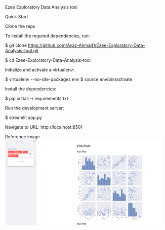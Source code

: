 Ezee Exploratory Data Analysis tool

Quick Start

Clone the repo

To install the required dependencies, run:

$ git clone https://github.com/Ayaz-Ahmad1/Ezee-Exploratory-Data-Analysis-tool.git

$ cd Ezee-Exploratory-Data-Analysis-tool

Initialize and activate a virtualenv:

$ virtualenv --no-site-packages env
$ source env/bin/activate

Install the dependencies:

$ pip install -r requirements.txt

Run the development server:

$ streamlit app.py

Navigate to URL: http://localhost:8501

Reference image
![Pair Plot](image.png)

